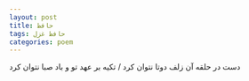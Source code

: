 ```yaml
---
layout: post
title: حافظ
tags: حافظ غزل
categories: poem
---
```


دست در حلقه آن زلف دوتا نتوان کرد / تکیه بر عهد تو و باد صبا نتوان کرد